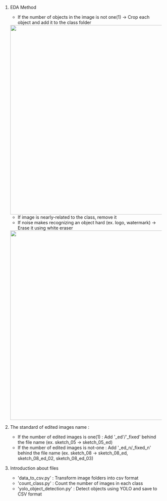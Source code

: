 1. EDA Method
   - If the number of objects in the image is not one(1) -> Crop each object and add it to the class folder
   <img src = "https://github.com/user-attachments/assets/978ee913-0d9f-4f19-8329-8e2a7c4fe4c7" width=600>
   
   - If image is nearly-related to the class, remove it
   - If noise makes recognizing an object hard (ex. logo, watermark) -> Erase it using white eraser
   <img src = "https://github.com/user-attachments/assets/c27f6c81-4d96-4c9a-92b5-1d3a9bc8d0e8" width=600>

2. The standard of edited images name :
   - If the number of edited images is one(1) : Add '_ed'/'_fixed' behind the file name (ex. sketch_05 -> sketch_05_ed)
   - If the number of edited images is not-one : Add '_ed_n/_fixed_n' behind the file name (ex. sketch_08 -> sketch_08_ed, sketch_08_ed_02, sketch_08_ed_03)

3. Introduction about files
   - 'data_to_csv.py' : Transform image folders into csv format 
   - 'count_class.py' : Count the number of images in each class
   - 'yolo_object_detection.py' : Detect objects using YOLO and save to CSV format
